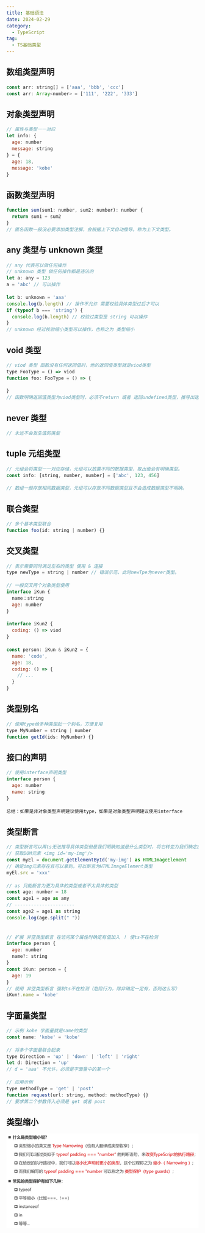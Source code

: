 ```yaml
---
title: 基础语法
date: 2024-02-29
category:
  - TypeScript
tag:
  - TS基础类型
---
```


## 数组类型声明

```javascript
const arr: string[] = ['aaa', 'bbb', 'ccc']
const arr: Array<number> = ['111', '222', '333']
```

## 对象类型声明

```javascript
// 属性与类型一一对应
let info: {
  age: number
  message: string
} = {
  age: 18,
  message: 'kobe'
}
```

## 函数类型声明

```javascript
function sum(sum1: number, sum2: number): number {
  return sum1 + sum2
}
// 匿名函数一般没必要添加类型注解，会根据上下文自动推导。称为上下文类型。
```

## any 类型与 unknown 类型

```javascript
// any 代表可以做任何操作
// unknown 类型 做任何操作都是违法的
let a: any = 123
a = 'abc' // 可以操作

let b: unknown = 'aaa'
console.log(b.length) // 操作不允许 需要校验具体类型过后才可以
if (typeof b === 'string') {
  console.log(b.length) // 校验过类型是 string 可以操作
}
// unknown 经过校验缩小类型可以操作，也称之为 类型缩小
```

## void 类型

```javascript
// viod 类型 函数没有任何返回值时，他的返回值类型就是viod类型
type FooType = () => viod
function foo: FooType = () => {

}
// 函数明确返回值类型为viod类型时，必须不return 或者 返回undefined类型，推导出返回类型为void的时候，可以返回任意类型。
```

## never 类型

```javascript
// 永远不会发生值的类型
```

## tuple 元组类型

```javascript
// 元组会将类型一一对应存储，元组可以放置不同的数据类型，取出值会有明确类型。
const info: [string, number, number] = ['abc', 123, 456]

// 数组一般存放相同数据类型，元组可以存放不同数据类型且不会造成数据类型不明确。
```

## 联合类型

```javascript
// 多个基本类型联合
function foo(id: string | number) {}
```

## 交叉类型

```javascript
// 表示需要同时满足左右的类型 使用 & 连接
type newType = string | number // 错误示范，此时newTpe为never类型。

// 一般交叉两个对象类型使用
interface iKun {
  name：string
  age: number
}

interface iKun2 {
  coding: () => viod
}

const person: iKun & iKun2 = {
  name: 'code',
  age: 18,
  coding: () => {
    // ...
  }
}
```

## 类型别名

```javascript
// 使用type给多种类型起一个别名，方便复用
type MyNumber = string | number
function getId(ids: MyNumber) {}
```

## 接口的声明

```javascript
// 使用interface声明类型
interface person {
  age: number
  name: string
}

总结：如果是非对象类型声明建议使用type，如果是对象类型声明建议使用interface
```

## 类型断言

```javascript
// 类型断言可以再ts无法推导具体类型但是我们明确知道是什么类型时，将它转变为我们确定的类型。
// 获取DOM元素 <img id='my-img'/>
const myEl = document.getElementById('my-img') as HTMLImageElement
// 确定img元素存在且可以拿到，可以断言为HTMLImageElement类型
myEl.src = 'xxx'

// as 只能断言为更为具体的类型或者不太具体的类型
const age: number = 18
const age1 = age as any
// ----------------------
const age2 = age1 as string
console.log(age.split(" "))


// 扩展 非空类型断言 在访问某个属性时确定有值加入 ！ 使ts不在检测
interface person {
  age: number
  name?: string
}
const iKun: person = {
  age: 19
}
// 使用 非空类型断言 强制ts不在检测（危险行为，除非确定一定有，否则这么写）
iKun!.name = 'kobe'


```

## 字面量类型

```javascript
// 示例 kobe 字面量就是name的类型
const name: 'kobe' = 'kobe'

// 将多个字面量联合起来
type Direction = 'up' | 'down' | 'left' | 'right'
let d: Direction = 'up'
// d = 'aaa' 不允许，必须是字面量中的某一个

// 应用示例
type methodType = 'get' | 'post'
function request(url: string, method: methodType) {}
// 要求第二个参数传入必须是 get 或者 post
```

## 类型缩小

![404](./image/类型缩小.png)
